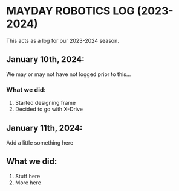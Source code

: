 # MAYDAY ROBOTICS LOG (2023-2024)
This acts as a log for our 2023-2024 season.

## January 10th, 2024:

We may or may not have not logged prior to this...
### What we did:
1. Started designing frame
2. Decided to go with X-Drive

## January 11th, 2024:

Add a little something here
## What we did:
1. Stuff here
2. More here
